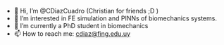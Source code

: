 - 👋 Hi, I’m @CDiazCuadro (Christian for friends ;D )
- 👀 I’m interested in FE simulation and PINNs of biomechanics systems.
- 🌱 I’m currently a PhD student in biomechanics
- 📫 How to reach me: cdiaz@fing.edu.uy

<!---
CDiazCuadro/CDiazCuadro is a ✨ special ✨ repository because its `README.md` (this file) appears on your GitHub profile.
You can click the Preview link to take a look at your changes.
--->
